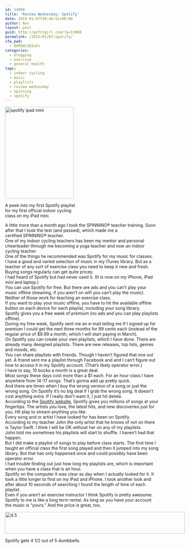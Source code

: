 ```yaml
---
id: 13068
title: 'Review Wednesday: Spotify'
date: 2015-01-07T10:48:51+00:00
author: Ann
layout: post
guid: http://gofitgirl.com/?p=13068
permalink: /2015/01/07/spotify/
sfw_pwd:
  - 0XMIWc3QIuFx
categories:
  - blogging
  - exercise
  - general health
tags:
  - indoor cycling
  - music
  - playlists
  - review wednesday
  - spinning
  - spotify
---
```

<div id="attachment_13072" style="width: 235px" class="wp-caption alignleft">
  <a href="http://gofitgirl.com/2015/01/spotify/img_0057/" rel="attachment wp-att-13072"><img class="size-medium wp-image-13072" src="http://gofitgirl.com/wp-content/uploads/2014/12/IMG_0057-225x300.jpg" alt="spotify ipad mini" width="225" height="300" /></a>
  
  <p class="wp-caption-text">
    A peek into my first Spotify playlist for my first official indoor cycling class on my iPad mini.
  </p>
</div>

  
A little more than a month ago I took the SPINNING® teacher training. Soon after that I took the test (and passed), which made me a certified SPINNING® teacher.  
One of my indoor cycling teachers has been my mentor and personal cheerleader through me becoming a yoga teacher and now an indoor cycling teacher.  
One of the things he recommended was Spotify for my music for classes.  
I have a good and varied selection of music in my iTunes library. But as a teacher of any sort of exercise class you need to keep it new and fresh. Buying songs regularly can get quite pricey.  
I had heard of Spotify but had never used it. (It is now on my iPhone, iPad mini and laptop.)  
You can use Spotify for free. But there are ads and you can&#8217;t play your music offline (meaning, if you aren&#8217;t on wifi you can&#8217;t play the music). Neither of those work for teaching an exercise class.  
If you want to play your music offline, you have to hit the available offline button on each device for each playlist, including your song library.  
Spotify gives you a free week of premium (no ads and you can play playlists offline).  
During my free week, Spotify sent me an e-mail telling me if I signed up for premium I could get the next three months for 99 cents each (instead of the regular price of $9.99 a month, which I will start paying in March).  
On Spotify you can create your own playlists, which I have done. There are already many designed playlists. There are new releases, top lists, genres and moods, etc.  
You can share playlists with friends. Though I haven&#8217;t figured that one out yet. A friend sent me a playlist through Facebook and and I can&#8217;t figure out how to access it in my Spotify account. (That&#8217;s likely operator error.)  
I have to say, 10 bucks a month is a great deal.  
Most songs these days cost more than a $1 each. For an hour class I have anywhere from 14-17 songs. That&#8217;s gonna add up pretty quick.  
And there are times when I buy the wrong version of a song or just the wrong song. On Spotify it&#8217;s no big deal if I grab the wrong song. It doesn&#8217;t cost anything extra. If I really don&#8217;t want it, I just hit delete.  
According to the [Spotify website](https://www.spotify.com/us/), Spotify gives you millions of songs at your fingertips. The artists you love, the latest hits, and new discoveries just for you. Hit play to stream anything you like.  
Every song and or artist I have looked for has been on Spotify.  
According to my teacher John the only artist that he knows of not on there is Taylor Swift. I think I will be OK without her on any of my playlists.  
John told me sometimes his playlists will start to shuffle. I haven&#8217;t had that happen.  
But I did make a playlist of songs to play before class starts. The first time I taught an official class the first song played and then it jumped into my song library. But that has only happened once and could possibly have been operator error.  
I had trouble finding out just how long my playlists are, which is important when you have a class that is an hour.  
Spotify on the computer it was clear as day when I actually looked for it. It took a little longer to find on my iPad and iPhone. I took another look and after about 10 seconds of searching I found the length of time of each playlist.  
Even if you aren&#8217;t an exercise instructor I think Spotify is pretty awesome. Spotify to me is like a long term rental. As long as you have your account the music is &#8220;yours.&#8221; And the price is great, too.  


<div id="attachment_10616" style="width: 600px" class="wp-caption aligncenter">
  <a href="http://gofitgirl.com/2013/05/review-wednesday-dry-shampoo/4half-6/" rel="attachment wp-att-10616"><img class="size-large wp-image-10616" src="http://gofitgirl.com/wp-content/uploads/2013/05/4half-1024x123.jpg" alt="4.5" width="590" height="71" /></a>
  
  <p class="wp-caption-text">
    Spotify gets 4 1/2 out of 5 dumbbells.
  </p>
</div>